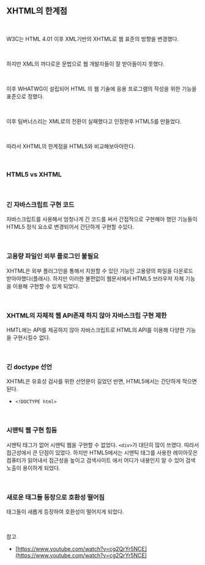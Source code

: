 ## XHTML의 한계점

<br>

W3C는 HTML 4.01 이후 XML기반의 XHTML로 웹 표준의 방향을 변경했다.

<br>

하지만 XML의 까다로운 문법으로 웹 개발자들이 잘 받아들이지 못했다.

<br>

이후 WHATWG이 설립되어 HTML 의 웹 기술에 응용 프로그램의 작성을 위한 기능을 표준으로 정했다.

<br>

이후 팀버너스리는 XML로의 전환이 실패했다고 인정한후 HTML5를 만들었다.

<br>

따라서 XHTML의 한계점을 HTML5와 비교해보아야한다.

<br>

### HTML5 vs XHTML

<br>

### 긴 자바스크립트 구현 코드

자바스크립트를 사용해서 엄청나게 긴 코드를 써서 간접적으로 구현해야 했던 기능들이 HTML5 정식 요소로 변경되어서 간단하게 구현할 수있다.

<br>

### 고용량 파일인 외부 플로그인 불필요

XHTML은 외부 플러그인을 통해서 지원할 수 있던 기능인 고용량의 파일을 다운로드 받아야했다(플래시). 하지만 이러한 불편없이 웹문서에서 HTML5 브라우저 자체 기능을 이용해 구현할 수 있게 되었다.

<br>

### XHTML의 자체적 웹 API존재 하지 않아 자바스크립 구현 제한

HMTL에는 API를 제공하지 않아 자바스크립트로 HTML의 API를 이용해 다양한 기능을 구현시킬수 없다.

<br>

### 긴 doctype 선언

XHTML은 유효성 검사를 위한 선언문이 길었던 반면, HTML5에서는 간단하게 적으면 된다.

- `<!DOCTYPE html>`

<br>

### 시맨틱 웹 구현 힘듬

시맨틱 태그가 없어 시맨틱 웹을 구현할 수 없었다. `<div>`가 대단히 많이 쓰였다. 따라서 접근성에서 큰 단점이 있었다. 하지만 HTML5에서는 시맨틱 태그를 사용한 레이아웃은 컴퓨터가 읽어내서 접근성을 높이고 검색사이트 에서 어디가 내용인지 알 수 있어 검색 노출이 용이하게 되었다.

<br>

### 새로운 태그들 등장으로 호환성 떨어짐

태그들이 새롭게 등장하여 호환성이 떨어지게 되었다.

<br>

참고

- [https://www.youtube.com/watch?v=cg2QrYr5NCE](https://www.youtube.com/watch?v=cg2QrYr5NCE)

